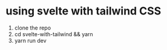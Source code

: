 # using svelte with tailwind CSS

1. clone the repo
2. cd svelte-with-tailwind && yarn
3. yarn run dev 
